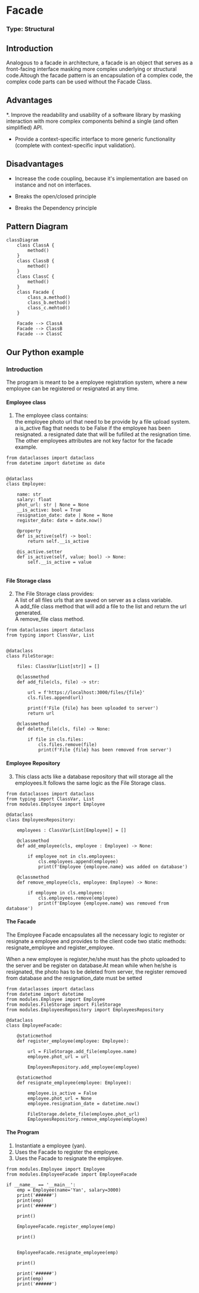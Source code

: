 # Facade

### Type: Structural

## Introduction

Analogous to a facade in architecture, a facade is an object that serves as a front-facing interface masking more complex underlying or structural code.Altough the facade pattern is an encapsulation of a complex code, the complex code parts can be used without the Facade Class.

## Advantages

*. Improve the readability and usability of a software library by masking interaction with more complex components behind a single (and often simplified) API.

* Provide a context-specific interface to more generic functionality (complete with context-specific input validation).

## Disadvantages

* Increase the code coupling, because it's implementation are based on instance and not on interfaces.

* Breaks the open/closed principle

* Breaks the Dependency principle

## Pattern Diagram
```mermaid
classDiagram
    class ClassA {
        method()
    }
    class ClassB {
        method()
    }
    class ClassC {
        method()
    }
    class Facade {
        class_a.method()
        class_b.method()
        class_c.mehtod()
    }
   
    Facade --> ClassA
    Facade --> ClassB
    Facade --> ClassC

```

## Our Python example

### Introduction

The program is meant to be a employee registration system, where a new employee can be registered or resignated at any time. 


#### Employee class

1. The employee class contains: <br>
the employee photo url that need to be provide by a file upload system. <br>
a is_active flag that needs to be False if the employee has been resignated.
a resignated date that will be fufilled at the resignation time.<br>
The other employees attributes are not key factor for the facade example.

```
from dataclasses import dataclass
from datetime import datetime as date


@dataclass
class Employee:
    
    name: str
    salary: float
    phot_url: str | None = None
    __is_active: bool = True
    resignation_date: date | None = None
    register_date: date = date.now()
    
    @property
    def is_active(self) -> bool:
        return self.__is_active
    
    @is_active.setter
    def is_active(self, value: bool) -> None:
        self.__is_active = value
    
```

#### File Storage class

2. The File Storage class provides: <br>
A list of all files urls that are saved on server as a class variable. <br>
A add_file class method that will add a file to the list and return the url generated.<br>
A remove_file class method.<br>

```
from dataclasses import dataclass
from typing import ClassVar, List


@dataclass
class FileStorage:
    
    files: ClassVar[List[str]] = []
    
    @classmethod
    def add_file(cls, file) -> str:
        
        url = f'https://localhost:3000/files/{file}'
        cls.files.append(url)
        
        print(f'File {file} has been uploaded to server')
        return url

    @classmethod
    def delete_file(cls, file) -> None:
        
        if file in cls.files:
            cls.files.remove(file)
            print(f'File {file} has been removed from server')

```

#### Employee Repository

3. This class acts like a database repository that will storage all the employees.It follows the same logic as the File Storage class.

```
from dataclasses import dataclass
from typing import ClassVar, List
from modules.Employee import Employee

@dataclass
class EmployeesRepository:
    
    employees : ClassVar[List[Employee]] = []
    
    @classmethod
    def add_employee(cls, employee : Employee) -> None:
        
        if employee not in cls.employees:
            cls.employees.append(employee)
            print(f'Employee {employee.name} was added on database')
    
    @classmethod
    def remove_employee(cls, employee: Employee) -> None:
        
        if employee in cls.employees:
            cls.employees.remove(employee)
            print(f'Employee {employee.name} was removed from database')
```

#### The Facade

The Employee Facade encapsulates all the necessary logic to register or resignate a employee and provides to the client code two static methods: resignate_employee and register_employee.

When a new employee is register,he/she must has the photo uploaded to the server and be register on database.At mean while when he/she is resignated, the photo has to be deleted from server, the register removed from database and the resignation_date must be setted

```
from dataclasses import dataclass
from datetime import datetime
from modules.Employee import Employee
from modules.FileStorage import FileStorage
from modules.EmployeesRepository import EmployeesRepository

@dataclass
class EmployeeFacade:
    
    @staticmethod
    def register_employee(employee: Employee):
        
        url = FileStorage.add_file(employee.name)
        employee.phot_url = url
        
        EmployeesRepository.add_employee(employee)
    
    @staticmethod
    def resignate_employee(employee: Employee):
    
        employee.is_active = False
        employee.phot_url = None
        employee.resignation_date = datetime.now()
        
        FileStorage.delete_file(employee.phot_url)
        EmployeesRepository.remove_employee(employee)
```

#### The Program

1. Instantiate a employee (yan).
2. Uses the Facade to register the employee.
3. Uses the Facade to resignate the employee.

```
from modules.Employee import Employee
from modules.EmployeeFacade import EmployeeFacade

if __name__ == '__main__':
    emp = Employee(name='Yan', salary=3000)
    print('######')
    print(emp)
    print('######')
    
    print()
    
    EmployeeFacade.register_employee(emp)
    
    print()
    
    
    EmployeeFacade.resignate_employee(emp)
    
    print()
    
    print('######')
    print(emp)
    print('######')

```
